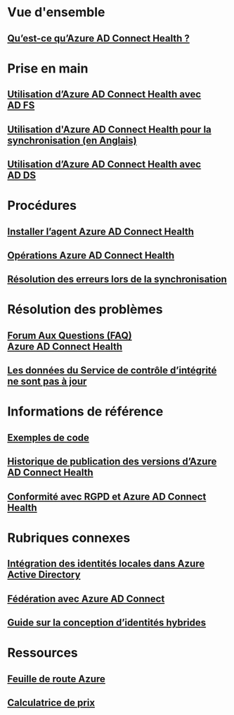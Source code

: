 # Vue d'ensemble
## [Qu’est-ce qu’Azure AD Connect Health ?](active-directory-aadconnect-health.md)

# Prise en main
## [Utilisation d’Azure AD Connect Health avec AD FS](active-directory-aadconnect-health-adfs.md)
## [Utilisation d'Azure AD Connect Health pour la synchronisation (en Anglais)](active-directory-aadconnect-health-sync.md)
## [Utilisation d’Azure AD Connect Health avec AD DS](active-directory-aadconnect-health-adds.md)

# Procédures
## [Installer l’agent Azure AD Connect Health](active-directory-aadconnect-health-agent-install.md)
## [Opérations Azure AD Connect Health](active-directory-aadconnect-health-operations.md)
## [Résolution des erreurs lors de la synchronisation](../active-directory-aadconnect-troubleshoot-sync-errors.md)

# Résolution des problèmes
## [Forum Aux Questions (FAQ) Azure AD Connect Health](active-directory-aadconnect-health-faq.md)
## [Les données du Service de contrôle d’intégrité ne sont pas à jour](active-directory-aadconnect-health-data-freshness.md)

# Informations de référence
## [Exemples de code](https://azure.microsoft.com/resources/samples/?service=active-directory)
## [Historique de publication des versions d’Azure AD Connect Health](active-directory-aadconnect-health-version-history.md)
## [Conformité avec RGPD et Azure AD Connect Health](active-directory-aadconnect-health-gdpr.md)

# Rubriques connexes
## [Intégration des identités locales dans Azure Active Directory](../active-directory-aadconnect.md)
## [Fédération avec Azure AD Connect](../active-directory-aadconnectfed-whatis.md)
## [Guide sur la conception d’identités hybrides](../active-directory-hybrid-identity-design-considerations-overview.md)

# Ressources
## [Feuille de route Azure](https://azure.microsoft.com/roadmap/?category=security-identity)
## [Calculatrice de prix](https://azure.microsoft.com/pricing/calculator/)
